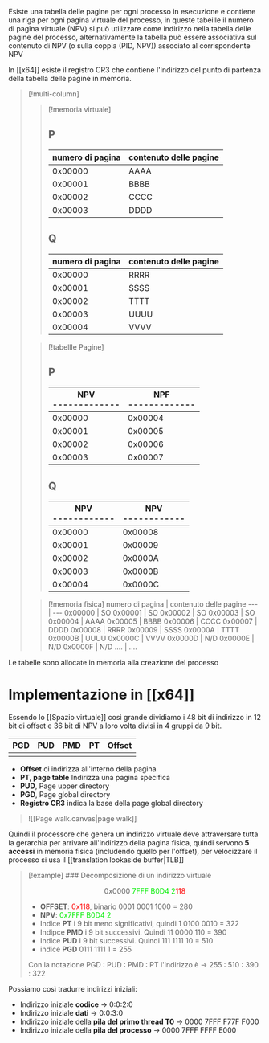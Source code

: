 Esiste una tabella delle pagine per ogni processo in esecuzione e contiene una riga per ogni pagina virtuale del processo, in queste tabeille il numero di pagina virtuale (NPV) si può utilizzare come indirizzo nella tabella delle pagine del processo, alternativamente la tabella può essere associativa sul contenuto di NPV (o sulla coppia (PID, NPV)) associato al corrispondente NPV 

In [[x64]] esiste il registro CR3 che contiene l'indirizzo del punto di partenza della tabella delle pagine in memoria.

>[!multi-column]
>
>>[!memoria virtuale]
>>
>> ## P
>>numero di pagina | contenuto delle pagine
>>--- | ---
>>0x00000 | AAAA
>>0x00001 | BBBB
>>0x00002 | CCCC
>>0x00003 | DDDD 
>>
>> ## Q
>> numero di pagina | contenuto delle pagine
>> --- | ---
>> 0x00000 | RRRR
>> 0x00001 | SSSS
>> 0x00002 | TTTT
>> 0x00003 | UUUU
>> 0x00004 | VVVV
>
>>[!tabellle Pagine]
>>
>>## P
>>NPV </br> -------------| NPF </br> -------------
>>--- | ---
>>0x00000 | 0x00004
>>0x00001 | 0x00005
>>0x00002 | 0x00006
>>0x00003 | 0x00007
>>
>> ## Q
>> NPV </br> ------------ | NPV </br> ------------
>> ---|----
>> 0x00000 | 0x00008
>> 0x00001 | 0x00009
>> 0x00002 | 0x0000A
>> 0x00003 | 0x0000B
>> 0x00004 | 0x0000C
>
>>[!memoria fisica]
>>numero di pagina | contenuto delle pagine
>>--- | ---
>>0x00000 | SO
>>0x00001 | SO
>>0x00002 | SO
>>0x00003 | SO
>>0x00004 | AAAA
>>0x00005 | BBBB
>>0x00006 | CCCC
>>0x00007 | DDDD
>>0x00008 | RRRR
>>0x00009 | SSSS
>>0x0000A | TTTT
>>0x0000B | UUUU
>>0x0000C | VVVV
>>0x0000D | N/D
>>0x0000E | N/D
>>0x0000F | N/D
>>.... | ....
>

Le tabelle sono allocate in memoria alla creazione del processo



# Implementazione in [[x64]]

Essendo lo [[Spazio virtuale]] così grande dividiamo i 48 bit di indirizzo in 12 bit di offset e 36 bit di NPV a loro volta divisi in 4 gruppi da 9 bit.

| PGD | PUD | PMD | PT  | Offset |
| --- | --- | --- | --- | ------ |
|     |     |     |     |        |

- **Offset** ci indirizza all'interno della pagina
- **PT, page table** Indirizza una pagina specifica
- **PUD**, Page upper directory
- **PGD**, Page global directory
- **Registro CR3** indica la base della page global directory

>![[Page walk.canvas|page walk]]

Quindi il processore che genera un indirizzo virtuale deve attraversare tutta la gerarchia per arrivare all'indirizzo della pagina fisica, quindi servono **5 accessi** in memoria fisica (includendo quello per l'offset), per velocizzare il processo si usa il [[translation lookaside buffer|TLB]]



>[!example] ### Decomposizione di un indirizzo virtuale
>
><p style = "text-align:center">0x0000 <font COLOR = gree>7FFF B0D4 2<font COLOR = red>118 </font></font></p>
>
>- **OFFSET**: <font COLOR = red>0x118</font>, binario 0001 0001 1000 = 280
>- **NPV**: <font COLOR = gree> 0x7FFF B0D4 2 </font>
> - Indice **PT** i 9 bit meno significativi, quindi 1 0100 0010 = 322
> - Indipce **PMD** i 9 bit successivi. Quindi 11 0000 110 = 390
> - Indice **PUD** i 9 bit successivi. Quindi 111 1111 10 = 510
> - indice **PGD** 0111 1111 1 = 255
> 
> Con la notazione PGD : PUD : PMD : PT l'indirizzo è -> 255 : 510 : 390 : 322


Possiamo così tradurre indirizzi iniziali:

- Indirizzo iniziale **codice** -> 0:0:2:0
- Indirizzo iniziale **dati** -> 0:0:3:0
- Indirizzo iniziale della **pila del primo thread T0** -> 0000 7FFF F77F F000
- Indirizzo iniziale della **pila del processo** -> 0000 7FFF FFFF E000